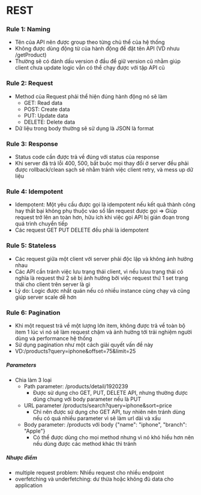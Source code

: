 # REST
### Rule 1: Naming 
- Tên của API nên được group theo từng chủ thể của hệ thống 
- Không được dùng động từ của hành động để đặt tên API (VD nhưu /getProduct)
- Thường sẽ có đánh dấu version ở đầu để giữ version cũ nhằm giúp client chưa update logic vẫn có thể chạy được với tập API cũ
### Rule 2: Request 
- Method của Request phải thể hiện đúng hành động nó sẽ làm
	- GET: Read data 
	- POST: Create data 
	- PUT: Update data
	- DELETE: Delete data
- Dữ liệu trong body thường sẽ sử dụng là JSON là format

### Rule 3: Response
- Status code cần được trả về đúng với status của response
- Khi server đã trả lỗi 400, 500, bắt buộc mọi thay đổi ở server đều phải được rollback/clean sạch sẽ nhằm tránh việc client retry, và mess up dữ liệu

### Rule 4: Idempotent 
- Idempotent: Một yêu cầu được gọi là idempotent nếu kết quả thành công hay thất bại không phụ thuộc vào số lần request được gọi 
=> Giúp request trở lên an toàn hơn, hữu ích khi việc gọi API bị gián đoạn trong quá trình chuyển tiếp
- Các request GET PUT DELETE đều phải là idempotent 

### Rule 5: Stateless 
- Các request giữa một client với server phải độc lập và không ảnh hưởng nhau 
- Các API cần tránh việc lưu trạng thái client, vì nếu lưuu trạng thái có nghĩa là request thứ 2 sẽ bị ảnh hưởng bởi việc request thứ 1 set trạng thái cho client trên server là gì 
- Lý do: Logic được nhất quán nếu có nhiều instance cùng chạy và cũng giúp server scale dễ hơn 

### Rule 6: Pagination
- Khi một request trả về một lượng lớn item, không được trả về toàn bộ item 1 lúc vì nó sẽ làm request chậm và ảnh hưởng tới trải nghiệm người dùng và performance hệ thống 
- Sử dụng pagination như một cách giải quyết vấn đề này 
- VD:/products?query=iphone&offset=75&limit=25

##### Parameters
- Chia làm 3 loại 
	- Path parameter: /products/detail/1920239
		- Được sử dụng cho GET, PUT, DELETE API, nhưng thường được dùng chung với body parameter nếu là PUT
	- URL parameter /products/search?query=iphone&sort=price
		- Chỉ nên được sử dụng cho GET API, tuy nhiên nên tránh dùng nếu có quá nhiều parameter vì sẽ làm url dài và xấu
	- Body parameter: /products với body {"name": "iphone", "branch": "Apple"}
		- Có thể được dùng cho mọi method nhưng vì nó khó hiểu hơn nên nếu dùng được các method khác thì tránh

##### Nhược điểm 
- multiple request problem: Nhiều request cho nhiều endpoint 
- overfetching và underfetching: dư thừa hoặc không đủ data cho application 

